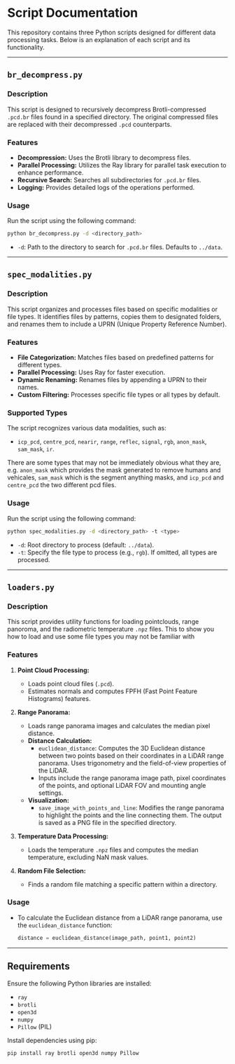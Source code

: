 
# Script Documentation

This repository contains three Python scripts designed for different data processing tasks. Below is an explanation of each script and its functionality.

---

## `br_decompress.py`

### Description
This script is designed to recursively decompress Brotli-compressed `.pcd.br` files found in a specified directory. The original compressed files are replaced with their decompressed `.pcd` counterparts.

### Features
- **Decompression:** Uses the Brotli library to decompress files.
- **Parallel Processing:** Utilizes the Ray library for parallel task execution to enhance performance.
- **Recursive Search:** Searches all subdirectories for `.pcd.br` files.
- **Logging:** Provides detailed logs of the operations performed.

### Usage
Run the script using the following command:
```bash
python br_decompress.py -d <directory_path>
```
- `-d`: Path to the directory to search for `.pcd.br` files. Defaults to `../data`.

---

## `spec_modalities.py`

### Description
This script organizes and processes files based on specific modalities or file types. It identifies files by patterns, copies them to designated folders, and renames them to include a UPRN (Unique Property Reference Number).

### Features
- **File Categorization:** Matches files based on predefined patterns for different types.
- **Parallel Processing:** Uses Ray for faster execution.
- **Dynamic Renaming:** Renames files by appending a UPRN to their names.
- **Custom Filtering:** Processes specific file types or all types by default.

### Supported Types
The script recognizes various data modalities, such as:
- `icp_pcd`, `centre_pcd`, `nearir`, `range`, `reflec`, `signal`, `rgb`, `anon_mask`, `sam_mask`, `ir`.

There are some types that may not be immediately obvious what they are, e.g. `anon_mask` which provides the mask generated to remove humans and vehicales, `sam_mask` which is the segment anything masks, and `icp_pcd` and `centre_pcd` the two different pcd files.

### Usage
Run the script using the following command:
```bash
python spec_modalities.py -d <directory_path> -t <type>
```
- `-d`: Root directory to process (default: `../data`).
- `-t`: Specify the file type to process (e.g., `rgb`). If omitted, all types are processed.

---

## `loaders.py`

### Description
This script provides utility functions for loading pointclouds, range panoroma, and the radiometric temperature `.npz` files. This to show you how to load and use some file types you may not be familiar with

### Features
1. **Point Cloud Processing:**
   - Loads point cloud files (`.pcd`).
   - Estimates normals and computes FPFH (Fast Point Feature Histograms) features.

2. **Range Panorama:**
   - Loads range panorama images and calculates the median pixel distance.
   - **Distance Calculation:** 
     - `euclidean_distance`: Computes the 3D Euclidean distance between two points based on their coordinates in a LiDAR range panorama. Uses trigonometry and the field-of-view properties of the LiDAR.
     - Inputs include the range panorama image path, pixel coordinates of the points, and optional LiDAR FOV and mounting angle settings.
   - **Visualization:**
     - `save_image_with_points_and_line`: Modifies the range panorama to highlight the points and the line connecting them. The output is saved as a PNG file in the specified directory.

3. **Temperature Data Processing:**
   - Loads the temperature `.npz` files and computes the median temperature, excluding NaN mask values.

4. **Random File Selection:**
   - Finds a random file matching a specific pattern within a directory.

### Usage
- To calculate the Euclidean distance from a LiDAR range panorama, use the `euclidean_distance` function:
  ```python
  distance = euclidean_distance(image_path, point1, point2)


---

## Requirements

Ensure the following Python libraries are installed:
- `ray`
- `brotli`
- `open3d`
- `numpy`
- `Pillow` (PIL)

Install dependencies using pip:
```bash
pip install ray brotli open3d numpy Pillow
```